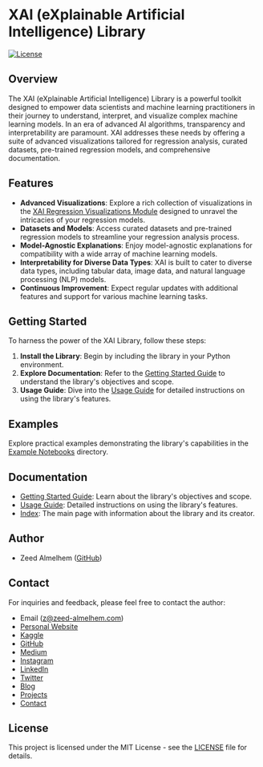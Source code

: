 # XAI (eXplainable Artificial Intelligence) Library

[![License](https://img.shields.io/badge/license-MIT-blue.svg)](https://opensource.org/licenses/MIT)

## Overview

The XAI (eXplainable Artificial Intelligence) Library is a powerful toolkit designed to empower data scientists and machine learning practitioners in their journey to understand, interpret, and visualize complex machine learning models. In an era of advanced AI algorithms, transparency and interpretability are paramount. XAI addresses these needs by offering a suite of advanced visualizations tailored for regression analysis, curated datasets, pre-trained regression models, and comprehensive documentation.

## Features

- **Advanced Visualizations**: Explore a rich collection of visualizations in the [XAI Regression Visualizations Module](xai/regression/visualizations/__init__.py) designed to unravel the intricacies of your regression models.
- **Datasets and Models**: Access curated datasets and pre-trained regression models to streamline your regression analysis process.
- **Model-Agnostic Explanations**: Enjoy model-agnostic explanations for compatibility with a wide array of machine learning models.
- **Interpretability for Diverse Data Types**: XAI is built to cater to diverse data types, including tabular data, image data, and natural language processing (NLP) models.
- **Continuous Improvement**: Expect regular updates with additional features and support for various machine learning tasks.

## Getting Started

To harness the power of the XAI Library, follow these steps:

1. **Install the Library**: Begin by including the library in your Python environment.
2. **Explore Documentation**: Refer to the [Getting Started Guide](https://github.com/Zeed-Almelhem/XAI/blob/main/docs/getting_started.md) to understand the library's objectives and scope.
3. **Usage Guide**: Dive into the [Usage Guide](https://github.com/Zeed-Almelhem/XAI/blob/main/docs/usage_guide.md) for detailed instructions on using the library's features.

## Examples

Explore practical examples demonstrating the library's capabilities in the [Example Notebooks](examples/) directory.

## Documentation

- [Getting Started Guide](https://github.com/Zeed-Almelhem/XAI/blob/main/docs/getting_started.md): Learn about the library's objectives and scope.
- [Usage Guide](https://github.com/Zeed-Almelhem/XAI/blob/main/docs/usage_guide.md): Detailed instructions on using the library's features.
- [Index](https://github.com/Zeed-Almelhem/XAI/blob/main/docs/index.md): The main page with information about the library and its creator.

## Author

- Zeed Almelhem ([GitHub](https://github.com/Zeed-Almelhem))

## Contact

For inquiries and feedback, please feel free to contact the author:

- Email (z@zeed-almelhem.com)
- [Personal Website](https://www.zeed-almelhem.com/)
- [Kaggle](https://www.kaggle.com/zeeda1melhem)
- [GitHub](https://github.com/Zeed-Almelhem)
- [Medium](https://medium.com/@zeed.almelhem)
- [Instagram](https://www.instagram.com/zeed_almelhem/)
- [LinkedIn](https://www.linkedin.com/in/zeed-almelhem/)
- [Twitter](https://twitter.com/Zeed_almelhem)
- [Blog](https://www.zeed-almelhem.com/blog)
- [Projects](https://www.zeed-almelhem.com/projects)
- [Contact](https://www.zeed-almelhem.com/contact)

## License

This project is licensed under the MIT License - see the [LICENSE](LICENSE) file for details.
